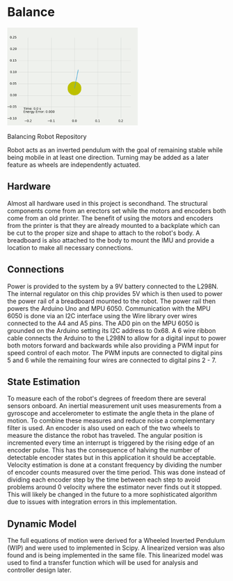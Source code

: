 # Balance
<img src="./Images/WIP_Dynamics.gif" width="300" />

Balancing Robot Repository

Robot acts as an inverted pendulum with the goal of remaining stable while being mobile in at least one direction. Turning may be added as a later feature as wheels are independently actuated.

## Hardware
Almost all hardware used in this project is secondhand. The structural components come from an erectors set while the motors and encoders both come from an old printer. The benefit of using the motors and encoders from the printer is that they are already mounted to a backplate which can be cut to the proper size and shape to attach to the robot's body. A breadboard is also attached to the body to mount the IMU and provide a location to make all necessary connections.

## Connections
Power is provided to the system by a 9V battery connected to the L298N. The internal regulator on this chip provides 5V which is then used to power the power rail of a breadboard mounted to the robot. The power rail then powers the Arduino Uno and MPU 6050. Communication with the MPU 6050 is done via an I2C interface using the Wire library over wires connected to the A4 and A5 pins. The AD0 pin on the MPU 6050 is grounded on the Arduino setting its I2C address to 0x68. A 6 wire ribbon cable connects the Arduino to the L298N to allow for a digital input to power both motors forward and backwards while also providing a PWM input for speed control of each motor. The PWM inputs are connected to digital pins 5 and 6 while the remaining four wires are connected to digital pins 2 - 7.

## State Estimation
To measure each of the robot's degrees of freedom there are several sensors onboard. An inertial measurement unit uses measurements from a gyroscope and accelerometer to estimate the angle theta in the plane of motion. To combine these measures and reduce noise a complementary filter is used. An encoder is also used on each of the two wheels to measure the distance the robot has traveled. The angular position is incremented every time an interrupt is triggered by the rising edge of an encoder pulse. This has the consequence of halving the number of detectable encoder states but in this application it should be acceptable. Velocity estimation is done at a constant frequency by dividing the number of encoder counts measured over the time period. This was done instead of dividing each encoder step by the time between each step to avoid problems around 0 velocity where the estimator never finds out it stopped. This will likely be changed in the future to a more sophisticated algorithm due to issues with integration errors in this implementation.

## Dynamic Model
The full equations of motion were derived for a Wheeled Inverted Pendulum (WIP) and were used to implemented in Scipy. A linearized version was also found and is being implemented in the same file. This linearized model was used to find a transfer function which will be used for analysis and controller design later.
